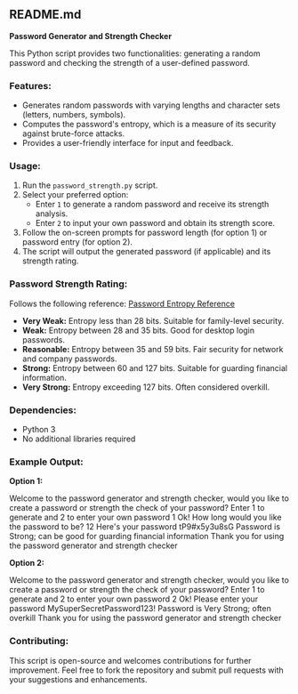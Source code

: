 ## README.md

**Password Generator and Strength Checker**

This Python script provides two functionalities: generating a random password and checking the strength of a user-defined password.

### Features:

* Generates random passwords with varying lengths and character sets (letters, numbers, symbols).
* Computes the password's entropy, which is a measure of its security against brute-force attacks.
* Provides a user-friendly interface for input and feedback.

### Usage:

1. Run the `password_strength.py` script.
2. Select your preferred option:
    * Enter `1` to generate a random password and receive its strength analysis.
    * Enter `2` to input your own password and obtain its strength score.
3. Follow the on-screen prompts for password length (for option 1) or password entry (for option 2).
4. The script will output the generated password (if applicable) and its strength rating.

### Password Strength Rating:
Follows the following reference: [Password Entropy Reference](https://www.pleacher.com/mp/mlessons/algebra/entropy.html)


* **Very Weak:** Entropy less than 28 bits. Suitable for family-level security.
* **Weak:** Entropy between 28 and 35 bits. Good for desktop login passwords.
* **Reasonable:** Entropy between 35 and 59 bits. Fair security for network and company passwords.
* **Strong:** Entropy between 60 and 127 bits. Suitable for guarding financial information.
* **Very Strong:** Entropy exceeding 127 bits. Often considered overkill.

### Dependencies:

* Python 3
* No additional libraries required

### Example Output:

**Option 1:**


Welcome to the password generator and strength checker, would you like to create a password or strength the check of your password?
Enter 1 to generate and 2 to enter your own password
1
Ok!
How long would you like the password to be?
12
Here's your password
tP9#x5y3u8sG
Password is Strong; can be good for guarding financial information
Thank you for using the password generator and strength checker


**Option 2:**


Welcome to the password generator and strength checker, would you like to create a password or strength the check of your password?
Enter 1 to generate and 2 to enter your own password
2
Ok!
Please enter your password
MySuperSecretPassword123!
Password is Very Strong; often overkill
Thank you for using the password generator and strength checker


### Contributing:

This script is open-source and welcomes contributions for further improvement. Feel free to fork the repository and submit pull requests with your suggestions and enhancements.
